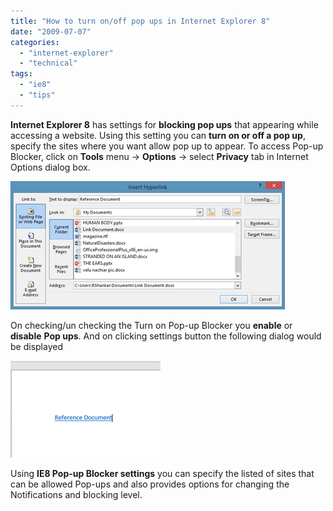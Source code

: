```yaml
---
title: "How to turn on/off pop ups in Internet Explorer 8"
date: "2009-07-07"
categories: 
  - "internet-explorer"
  - "technical"
tags: 
  - "ie8"
  - "tips"
---
```


**Internet Explorer 8** has settings for **blocking pop ups** that appearing while accessing a website. Using this setting you can **turn on or off a pop up**, specify the sites where you want allow pop up to appear. To access Pop-up Blocker, click on **Tools** menu -> **Options** -> select **Privacy** tab in Internet Options dialog box.

[![popup blocker in Internet Explorer 8](/assets/images/image_thumb45.png "popup blocker in Internet Explorer 8")](http://blogmines.com/blog/wp-content/uploads/2009/07/image45.png)

On checking/un checking the Turn on Pop-up Blocker you **enable** or **disable** **Pop ups**. And on clicking settings button the following dialog would be displayed

[![image](/assets/images/image_thumb46.png "image")](http://blogmines.com/blog/wp-content/uploads/2009/07/image46.png)

Using **IE8 Pop-up Blocker settings** you can specify the listed of sites that can be allowed Pop-ups and also provides options for changing the Notifications and blocking level.

